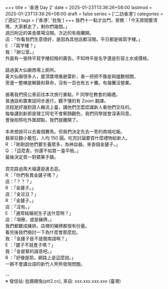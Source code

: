 +++
title = '香港 Day 2'
date = 2025-01-23T13:36:26+08:00
lastmod = 2025-01-23T13:36:26+08:00
draft = false
series = ['二訪香港']
categories = ['遊記']
tags = ['香港', '批兔']
+++
我們十一點才出門，房務：「今天房間要清嗎，大家都走了，剩你們幾間。」<br>
週日附近的美食廣場沒開。次近的有兩攤開。<br>
店：「你看我們生意很好，是因為其他店都沒開。平日都是做寫字樓。」<br>
E ：「寫字樓？」<br>
我：「辦公室。」<br>
外面有一張特平寫字樓招租的廣告。不知特平是名字還是形容土水或價格。<br>
<br>
路過黃大仙廟商場上廁所。<br>
黃大仙廟很多人，屋頂寶塔像避雷針，香一把把不像是與爐數相關。<br>
旁邊一整棟是解籤和算命，沒有一百也有五十攤。有幾攤沒營業。<br>
<br>
接著我們搭公車前往本次旅行重點，P 同學在教會的婚禮。<br>
普通話和廣東話同步進行，聽不懂的有 Zoom 翻譯。<br>
流程是好幾對證人輪流上臺，講他們怎麼認識新人看他們交往的。<br>
每每講到新郎是理工阿宅不會察顏觀色，我們同學就會深表同意。<br>
會後拍照吃外匯甜點，我們就離開了。<br>
<br>
本來想說可以去看個賽馬，但我們決定先去一旁的商城吃飯。<br>
翡翠拉麵小籠包，人均 150 圓。吃完討論要買什麼禮物給新人。<br>
R ：「剛剛說他們要生養眾多，為神皿器。來查個金鏟子。」<br>
Q ：「這麼貴，你還不如買一臺平板。」<br>
最後決定買一對蘋果手錶。<br>
<br>
買完路過周大福還是進去逛。<br>
R ：「你們有賣金鏟子嗎？」<br>
店：「？？？」<br>
R ：「金鏟子。」<br>
店：「金豆豆？」<br>
R ：「金鏟子。」<br>
店：「沒有。」<br>
E ：「通常結婚祝生子送什麼啊？」<br>
店：「項攑，或是豬牌。」<br>
我們都聽成豬排。店裡的豬牌都很有份量。<br>
看完後我們檢討一下為什麼會那麼尬。<br>
我：「金鏟子是不是閩南語啊？」<br>
E ：「鏟子不就產子嗎？」<br>
我：「金是緊的諧音吧。」<br>
R ：「好像是耶。網路上是這麼說。」<br>
一群不會講台語的新竹人熊熊發現問題。<br>
<br>
--<br>
※ 發信站: 批踢踢兔(ptt2.cc), 來自: xxx.xxx.xxx.xxx (臺灣)<br>

